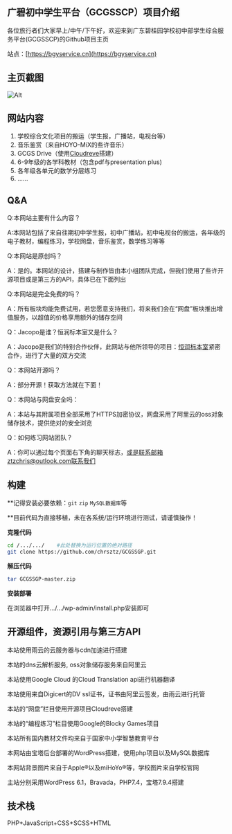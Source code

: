 ## **广碧初中学生平台（GCGSSCP）项目介绍**
各位旅行者们大家早上/中午/下午好，欢迎来到广东碧桂园学校初中部学生综合服务平台(GCGSSCP)的Github项目主页

站点：[https://bgyservice.cn](https://bgyservice.cn)
## 主页截图
![Alt](https://cdn.bgyservice.cn/uploads%2F2022%2F11%2F18%2F1acc6963e3fa72c60a7d0ee6e37ae7c.png?Expires=1668732312#pic_center)
 ## 网站内容
 

 1. 学校综合文化项目的搬运（学生报，广播站，电视台等）
 2. 音乐鉴赏（来自HOYO-MiX的些许音乐）
 3. GCGS Drive（使用[Cloudreve](https://github.com/cloudreve/Cloudreve)搭建）
 4. 6-9年级的各学科教材（包含pdf与presentation plus)
 5. 各年级各单元的数学分层练习
 6. ......
## Q&A
 Q:本网站主要有什么内容？

 A:本网站包括了来自往期初中学生报，初中广播站，初中电视台的搬运，各年级的电子教材，编程练习，学校网盘，音乐鉴赏，数学练习等等

Q:本网站是原创吗？

A：是的。本网站的设计，搭建与制作皆由本小组团队完成，但我们使用了些许开源项目或是第三方的API，具体已在下面列出

Q:本网站是完全免费的吗？

A：所有板块均能免费试用，若您愿意支持我们，将来我们会在“网盘”板块推出增值服务，以超值的价格享用额外的储存空间

Q：Jacopo是谁？恒润标本室又是什么？

A：Jacopo是我们的特别合作伙伴，此网站与他所领导的项目：[恒润标本室](https://ins.chuangzhi.ink)紧密合作，进行了大量的双方交流

Q：本网站开源吗？

A：部分开源！获取方法就在下面！

Q：本网站与网盘安全吗：

A：本站与其附属项目全部采用了HTTPS加密协议，网盘采用了阿里云的oss对象储存技术，提供绝对的安全浏览

Q：如何练习网站团队？

A：你可以通过每个页面右下角的聊天标志，或是联系邮箱ztzchris@outlook.com联系我们
## 构建
**记得安装必要依赖：`git`  `zip`  `MySQL数据库`等

**目前代码为直接移植，未在各系统/运行环境进行测试，请谨慎操作！

**克隆代码**
```bash
cd /.../.../    #此处替换为运行位置的绝对路径
git clone https://github.com/chrsztz/GCGSSGP.git
```

**解压代码**

```bash
tar GCGSSGP-master.zip
```

**安装部署**

在浏览器中打开.../.../wp-admin/install.php安装即可
## 开源组件，资源引用与第三方API
本站使用雨云的云服务器与cdn加速进行搭建

本站的dns云解析服务, oss对象储存服务来自阿里云

本站使用Google Cloud 的Cloud Translation api进行机器翻译

本站使用来自Digicert的DV ssl证书，证书由阿里云签发，由雨云进行托管

本站的“网盘”栏目使用开源项目Cloudreve搭建

本站的“编程练习”栏目使用Google的Blocky Games项目

本站所有国内教材文件均来自于国家中小学智慧教育平台

本网站由宝塔后台部署的WordPress搭建，使用php项目以及MySQL数据库

本网站背景图片来自于Apple®以及miHoYo®等，学校图片来自学校官网

主站分别采用WordPress 6.1，Bravada，PHP7.4，宝塔7.9.4搭建
## 技术栈
PHP+JavaScript+CSS+SCSS+HTML
